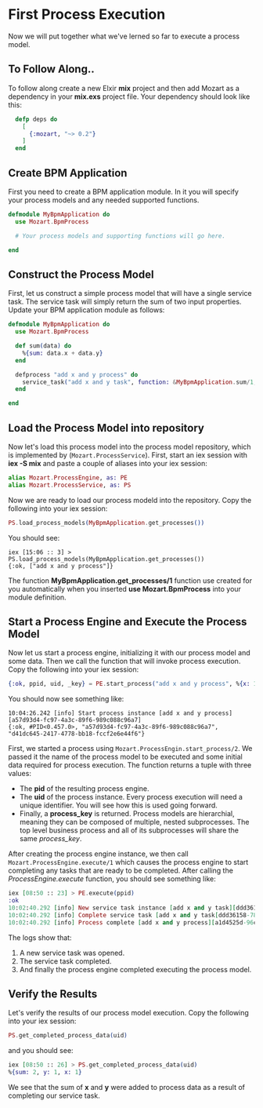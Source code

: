 # First Process Execution

Now we will put together what we've lerned so far to execute a process model. 

## To Follow Along..

To follow along create a new Elxir **mix** project and then add Mozart as a dependency in your **mix.exs** project file. Your dependency should look like this:

```elixir
  defp deps do
    [
      {:mozart, "~> 0.2"}
    ]
  end
```

## Create BPM Application

First you need to create a BPM application module. In it you will specify your process models and any needed supported functions.

```elixir
defmodule MyBpmApplication do
  use Mozart.BpmProcess

  # Your process models and supporting functions will go here.

end
```

## Construct the Process Model

First, let us construct a simple process model that will have a single service task. The service task will simply return the sum of two input properties. Update your BPM application module as follows:

```elixir
defmodule MyBpmApplication do
  use Mozart.BpmProcess

  def sum(data) do
    %{sum: data.x + data.y}
  end

  defprocess "add x and y process" do
    service_task("add x and y task", function: &MyBpmApplication.sum/1, inputs: "x,y")
  end

end
```

## Load the Process Model into repository

Now let's load this process model into the process model repository, which is implemented by (`Mozart.ProcessService`). First, start an iex session with **iex -S mix** and paste a couple of aliases into your iex session:

```elixir
alias Mozart.ProcessEngine, as: PE
alias Mozart.ProcessService, as: PS

```

Now we are ready to load our process modeld into the repository. Copy the following into your iex session:

```elixir
PS.load_process_models(MyBpmApplication.get_processes())

```

You should see:

````
iex [15:06 :: 3] > PS.load_process_models(MyBpmApplication.get_processes())
{:ok, ["add x and y process"]}
````

The function **MyBpmApplication.get_processes/1** function use created for you automatically when you inserted **use Mozart.BpmProcess** into your module definition.

## Start a Process Engine and Execute the Process Model

Now let us start a process engine, initializing it with our process model and some data. Then we call the function that will invoke process execution. Copy the following into your iex session:

```elixir
{:ok, ppid, uid, _key} = PE.start_process("add x and y process", %{x: 1, y: 1})

```

You should now see something like:

```
10:04:26.242 [info] Start process instance [add x and y process][a57d93d4-fc97-4a3c-89f6-989c088c96a7]
{:ok, #PID<0.457.0>, "a57d93d4-fc97-4a3c-89f6-989c088c96a7", "d41dc645-2417-4778-bb18-fccf2e6e44f6"}
```

First, we started a process using `Mozart.ProcessEngin.start_process/2`. We passed it the name of the process model to be executed and some initial data required for process execution. The function returns a tuple with three values: 

* The **pid** of the resulting process engine.
* The **uid** of the process instance. Every process execution will need a unique identifier. You will see how this is used going forward.
* Finally, a **process_key** is returned. Process models are hierarchial, meaning they can be composed of multiple, nested subprocesses. The top level business process and all of its subprocesses will share the same *process_key*.

After creating the process engine instance, we then call `Mozart.ProcessEngine.execute/1` which causes the process engine to start completing any tasks that are ready to be completed. After calling the *ProcessEngine.execute* function, you should see something like:

```elixir
iex [08:50 :: 23] > PE.execute(ppid)
:ok
10:02:40.292 [info] New service task instance [add x and y task][ddd36158-7837-4c5a-b0be-66a02f304d27]
10:02:40.292 [info] Complete service task [add x and y task[ddd36158-7837-4c5a-b0be-66a02f304d27]
10:02:40.292 [info] Process complete [add x and y process][a1d4525d-96cb-4da1-9a82-d20bab4afa89]
```

The logs show that:

1. A new service task was opened.
1. The service task completed.
1. And finally the process engine completed executing the process model.

## Verify the Results

Let's verify the results of our process model execution. Copy the following into your iex session:

```elixir
PS.get_completed_process_data(uid)

```

and you should see:

```elixir
iex [08:50 :: 26] > PS.get_completed_process_data(uid)
%{sum: 2, y: 1, x: 1}
```

We see that the sum of **x** and **y** were added to process data as a result of completing our service task.

